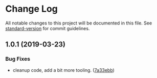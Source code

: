# Change Log

All notable changes to this project will be documented in this file. See [standard-version](https://github.com/conventional-changelog/standard-version) for commit guidelines.

## 1.0.1 (2019-03-23)


### Bug Fixes

* cleanup code, add a bit more tooling. ([7a33ebb](https://github.com/vincentdesmares/talk-from-dev-to-startup-cto/commit/7a33ebb))
